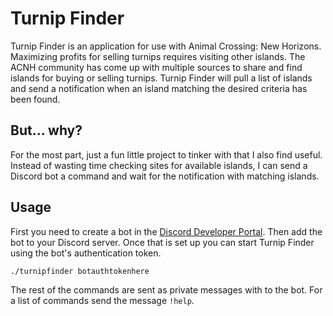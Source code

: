 # Turnip Finder

Turnip Finder is an application for use with Animal Crossing: New Horizons. 
Maximizing profits for selling turnips requires visiting other islands. The
ACNH community has come up with multiple sources to share and find islands
for buying or selling turnips. Turnip Finder will pull a list of islands and 
send a notification when an island matching the desired criteria has been found.

## But... why?
For the most part, just a fun little project to tinker with that I also find useful.
Instead of wasting time checking sites for available islands, I can send a
Discord bot a command and wait for the notification with matching islands.

## Usage
First you need to create a bot in the [Discord Developer Portal](https://discord.com/developers).
Then add the bot to your Discord server. Once that is set up you can start
Turnip Finder using the bot's authentication token.
```shell script
./turnipfinder botauthtokenhere
```

The rest of the commands are sent as private messages with to the bot.
For a list of commands send the message `!help`. 


 